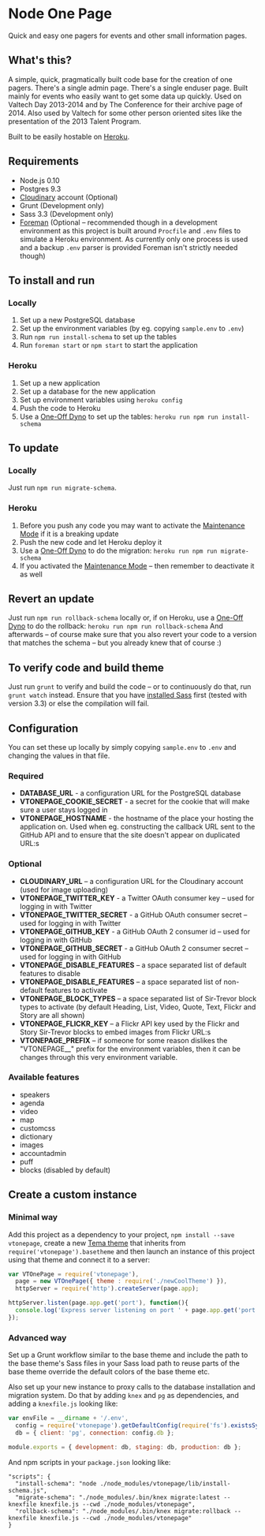 # Node One Page

Quick and easy one pagers for events and other small information pages.

## What's this?

A simple, quick, pragmatically built code base for the creation of one pagers. There's a single admin page. There's a single enduser page. Built mainly for events who easily want to get some data up quickly. Used on Valtech Day 2013-2014 and by The Conference for their archive page of 2014. Also used by Valtech for some other person oriented sites like the presentation of the 2013 Talent Program.

Built to be easily hostable on [Heroku](http://www.heroku.com/).

## Requirements

* Node.js 0.10
* Postgres 9.3
* [Cloudinary](http://cloudinary.com/) account (Optional)
* Grunt (Development only)
* Sass 3.3 (Development only)
* [Foreman](http://ddollar.github.io/foreman/) (Optional – recommended though in a development environment as this project is built around `Procfile` and `.env` files to simulate a Heroku environment. As currently only one process is used and a backup `.env` parser is provided Foreman isn't strictly needed though)

## To install and run

### Locally

1. Set up a new PostgreSQL database
2. Set up the environment variables (by eg. copying `sample.env` to `.env`)
3. Run `npm run install-schema` to set up the tables
4. Run `foreman start` or `npm start` to start the application

### Heroku

1. Set up a new application
2. Set up a database for the new application
3. Set up environment variables using `heroku config`
4. Push the code to Heroku
5. Use a [One-Off Dyno](https://devcenter.heroku.com/articles/one-off-dynos) to set up the tables: `heroku run npm run install-schema`

## To update

### Locally

Just run `npm run migrate-schema`.

### Heroku

1. Before you push any code you may want to activate the [Maintenance Mode](https://devcenter.heroku.com/articles/maintenance-mode) if it is a breaking update
2. Push the new code and let Heroku deploy it
3. Use a [One-Off Dyno](https://devcenter.heroku.com/articles/one-off-dynos) to do the migration: `heroku run npm run migrate-schema`
4. If you activated the [Maintenance Mode](https://devcenter.heroku.com/articles/maintenance-mode) – then remember to deactivate it as well

## Revert an update

Just run `npm run rollback-schema` locally or, if on Heroku, use a [One-Off Dyno](https://devcenter.heroku.com/articles/one-off-dynos) to do the rollback: `heroku run npm run rollback-schema` And afterwards – of course make sure that you also revert your code to a version that matches the schema – but you already knew that of course :)

## To verify code and build theme

Just run `grunt` to verify and build the code – or to continuously do that, run `grunt watch` instead. Ensure that you have [installed Sass](http://sass-lang.com/install) first (tested with version 3.3) or else the compilation will fail.

## Configuration

You can set these up locally by simply copying `sample.env` to `.env` and changing the values in that file.

### Required

* **DATABASE_URL** - a configuration URL for the PostgreSQL database
* **VTONEPAGE_COOKIE_SECRET** - a secret for the cookie that will make sure a user stays logged in
* **VTONEPAGE_HOSTNAME** - the hostname of the place your hosting the application on. Used when eg. constructing the callback URL sent to the GitHub API and to ensure that the site doesn't appear on duplicated URL:s

### Optional

* **CLOUDINARY_URL** – a configuration URL for the Cloudinary account (used for image uploading)
* **VTONEPAGE_TWITTER_KEY** - a Twitter OAuth consumer key – used for logging in with Twitter
* **VTONEPAGE_TWITTER_SECRET** - a GitHub OAuth consumer secret – used for logging in with Twitter
* **VTONEPAGE_GITHUB_KEY** - a GitHub OAuth 2 consumer id – used for logging in with GitHub
* **VTONEPAGE_GITHUB_SECRET** - a GitHub OAuth 2 consumer secret – used for logging in with GitHub
* **VTONEPAGE_DISABLE_FEATURES** – a space separated list of default features to disable
* **VTONEPAGE_DISABLE_FEATURES** – a space separated list of non-default features to activate
* **VTONEPAGE_BLOCK_TYPES** – a space separated list of Sir-Trevor block types to activate (by default Heading, List, Video, Quote, Text, Flickr and Story are all shown)
* **VTONEPAGE_FLICKR_KEY** – a Flickr API key used by the Flickr and Story Sir-Trevor blocks to embed images from Flickr URL:s
* **VTONEPAGE_PREFIX** – if someone for some reason dislikes the "VTONEPAGE__" prefix for the environment variables, then it can be changes through this very environment variable.

### Available features

* speakers
* agenda
* video
* map
* customcss
* dictionary
* images
* accountadmin
* puff
* blocks (disabled by default)

## Create a custom instance

### Minimal way

Add this project as a dependency to your project, `npm install --save vtonepage`, create a new [Tema theme](https://www.npmjs.org/package/tema) that inherits from `require('vtonepage').basetheme` and then launch an instance of this project using that theme and connect it to a server:

```javascript
var VTOnePage = require('vtonepage'),
  page = new VTOnePage({ theme : require('./newCoolTheme') }),
  httpServer = require('http').createServer(page.app);

httpServer.listen(page.app.get('port'), function(){
  console.log('Express server listening on port ' + page.app.get('port'));
});
```

### Advanced way

Set up a Grunt workflow similar to the base theme and include the path to the base theme's Sass files in your Sass load path to reuse parts of the base theme override the default colors of the base theme etc.

Also set up your new instance to proxy calls to the database installation and migration system. Do that by adding `knex` and `pg` as dependencies, and adding a `knexfile.js` looking like:

```javascript
var envFile = __dirname + '/.env',
  config = require('vtonepage').getDefaultConfig(require('fs').existsSync(envFile) ? envFile : undefined),
  db = { client: 'pg', connection: config.db };

module.exports = { development: db, staging: db, production: db };
```

And npm scripts in your `package.json` looking like:

```
"scripts": {
  "install-schema": "node ./node_modules/vtonepage/lib/install-schema.js",
  "migrate-schema": "./node_modules/.bin/knex migrate:latest --knexfile knexfile.js --cwd ./node_modules/vtonepage",
  "rollback-schema": "./node_modules/.bin/knex migrate:rollback --knexfile knexfile.js --cwd ./node_modules/vtonepage"
}
```
